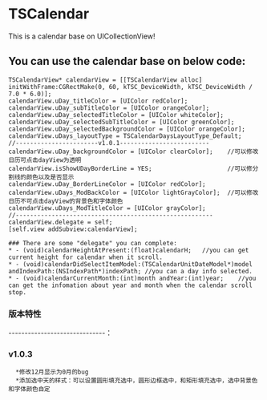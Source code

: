 # TSCalendar

This is a calendar base on UICollectionView!

   You can use the calendar base on below code:
   ------------------------------
    TSCalendarView* calendarView = [[TSCalendarView alloc] initWithFrame:CGRectMake(0, 60, kTSC_DeviceWidth, kTSC_DeviceWidth / 7.0 * 6.0)];
    calendarView.uDay_titleColor = [UIColor redColor];
    calendarView.uDay_subTitleColor = [UIColor orangeColor];
    calendarView.uDay_selectedTitleColor = [UIColor whiteColor];
    calendarView.uDay_selectedSubTitleColor = [UIColor greenColor];
    calendarView.uDay_selectedBackgroundColor = [UIColor orangeColor];
    calendarView.uDays_layoutType = TSCalendarDaysLayoutType_Default; 
    //-----------------------v1.0.1-------------------------
    calendarView.uDay_backgroundColor = [UIColor clearColor];    //可以修改日历可点击dayView为透明
    calendarView.isShowUDayBorderLine = YES;                     //可以修分割线的颜色以及是否显示
    calendarView.uDay_BorderLineColor = [UIColor redColor];
    calendarView.uDays_ModBackColor = [UIColor lightGrayColor];  //可以修改日历不可点击dayView的背景色和字体颜色
    calendarView.uDays_ModTitleColor = [UIColor grayColor];
    //-------------------------------------------------------
    calendarView.delegate = self;
    [self.view addSubview:calendarView];

    ### There are some "delegate" you can complete:
	* - (void)calendarHeightAtPresent:(float)calendarH;   //you can get current height for calendar when it scroll.
	* - (void)calendarDidSelectItemModel:(TSCalendarUnitDateModel*)model andIndexPath:(NSIndexPath*)indexPath; //you can a day info selected.
	* - (void)calendarCurrentMonth:(int)month andYear:(int)year;    //you can get the infomation about year and month when the calendar scroll stop.

   ### 版本特性
   ------------------------------：
   ### v1.0.3
      *修改12月显示为0月的bug   
      *添加选中天的样式：可以设置圆形填充选中，圆形边框选中，和矩形填充选中，选中背景色和字体颜色自定

